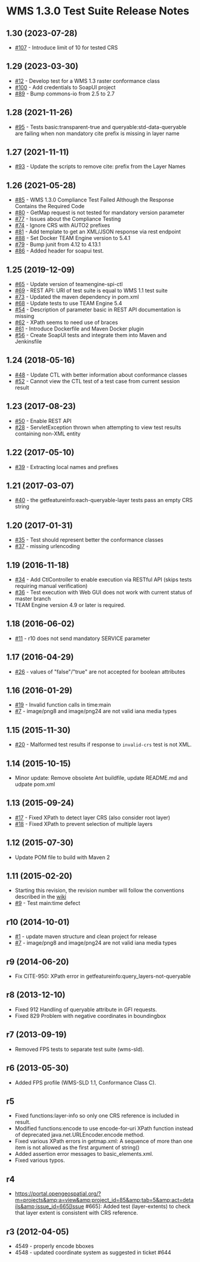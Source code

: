 WMS 1.3.0 Test Suite Release Notes
==================================

1.30 (2023-07-28)
------------------
* [#107](https://github.com/opengeospatial/ets-wms13/pull/107) - Introduce limit of 10 for tested CRS

1.29 (2023-03-30)
------------------
* [#12](https://github.com/opengeospatial/ets-wms13/issues/12) - Develop test for a WMS 1.3 raster conformance class
* [#100](https://github.com/opengeospatial/ets-wms13/pull/100) - Add credentials to SoapUI project
* [#89](https://github.com/opengeospatial/ets-wms13/pull/89) - Bump commons-io from 2.5 to 2.7

1.28 (2021-11-26)
------------------
* [#95](https://github.com/opengeospatial/ets-wms13/issues/95) - Tests basic:transparent-true and queryable:std-data-queryable are failing when non mandatory cite prefix is missing in layer name

1.27 (2021-11-11)
------------------
* [#93](https://github.com/opengeospatial/ets-wms13/issues/93) - Update the scripts to remove cite: prefix from the Layer Names

1.26 (2021-05-28)
------------------
* [#85](https://github.com/opengeospatial/ets-wms13/issues/85) - WMS 1.3.0 Compliance Test Failed Although the Response Contains the Required Code
* [#80](https://github.com/opengeospatial/ets-wms13/issues/80) - GetMap request is not tested for mandatory version parameter
* [#77](https://github.com/opengeospatial/ets-wms13/issues/77) - Issues about the Compliance Testing
* [#74](https://github.com/opengeospatial/ets-wms13/issues/74) - Ignore CRS with AUTO2 prefixes
* [#81](https://github.com/opengeospatial/ets-wms13/issues/81) - Add template to get an XML/JSON response via rest endpoint
* [#88](https://github.com/opengeospatial/ets-wms13/pull/88) - Set Docker TEAM Engine version to 5.4.1
* [#79](https://github.com/opengeospatial/ets-wms13/pull/79) - Bump junit from 4.12 to 4.13.1
* [#86](https://github.com/opengeospatial/ets-wms13/pull/86) - Added header for soapui test.

1.25 (2019-12-09)
------------------
* [#65](https://github.com/opengeospatial/ets-wms13/issues/65) - Update version of teamengine-spi-ctl
* [#69](https://github.com/opengeospatial/ets-wms13/issues/69) - REST API: URI of test suite is equal to WMS 1.1 test suite
* [#73](https://github.com/opengeospatial/ets-wms13/pull/73) - Updated the maven dependency in pom.xml
* [#68](https://github.com/opengeospatial/ets-wms13/issues/68) - Update tests to use TEAM Engine 5.4
* [#54](https://github.com/opengeospatial/ets-wms13/issues/54) - Description of parameter basic in REST API documentation is missing
* [#62](https://github.com/opengeospatial/ets-wms13/issues/62) - XPath seems to need use of braces
* [#61](https://github.com/opengeospatial/ets-wms13/issues/61) - Introduce Dockerfile and Maven Docker plugin
* [#56](https://github.com/opengeospatial/ets-wms13/issues/56) - Create SoapUI tests and integrate them into Maven and Jenkinsfile

1.24 (2018-05-16)
------------------
* [#48](https://github.com/opengeospatial/ets-wms13/issues/48) - Update CTL with better information about conformance classes
* [#52](https://github.com/opengeospatial/ets-wms13/issues/52) - Cannot view the CTL test of a test case from current session result

1.23 (2017-08-23)
------------------
* [#50](https://github.com/opengeospatial/ets-wms13/issues/50) - Enable REST API
* [#28](https://github.com/opengeospatial/ets-wms13/issues/28) - ServletException thrown when attempting to view test results containing non-XML entity

1.22 (2017-05-10)
------------------
* [#39](https://github.com/opengeospatial/ets-wms13/issues/39) - Extracting local names and prefixes

1.21 (2017-03-07)
------------------
* [#40](https://github.com/opengeospatial/ets-wms13/issues/40) - the getfeatureinfo:each-queryable-layer tests pass an empty CRS string

1.20 (2017-01-31)
------------------
* [#35](https://github.com/opengeospatial/ets-wms13/issues/35) - Test should represent better the conformance classes
* [#37](https://github.com/opengeospatial/ets-wms13/issues/37) - missing urlencoding

1.19 (2016-11-18)
------------------
* [#34](https://github.com/opengeospatial/ets-wms13/issues/34) - Add CtlController to enable execution via RESTful API (skips tests requiring manual verification)
* [#36](https://github.com/opengeospatial/ets-wms13/issues/36) - Test execution with Web GUI does not work with current status of master branch
* TEAM Engine version 4.9 or later is required.

1.18 (2016-06-02)
------------------
* [#11](https://github.com/opengeospatial/ets-wms13/issues/11) - r10 does not send mandatory SERVICE parameter

1.17 (2016-04-29)
------------------
* [#26](https://github.com/opengeospatial/ets-wms13/issues/26) - values of "false"/"true" are not accepted for boolean attributes

1.16 (2016-01-29)
------------------
* [#19](https://github.com/opengeospatial/ets-wms13/issues/19) - Invalid function calls in time:main
* [#7](https://github.com/opengeospatial/ets-wms13/issues/7) - image/png8 and image/png24 are not valid iana media types

1.15 (2015-11-30)
------------------
* [#20](https://github.com/opengeospatial/ets-wms13/issues/20) - Malformed test results if response to `invalid-crs` test is not XML.

1.14 (2015-10-15)
------------------
* Minor update: Remove obsolete Ant buildfile, update README.md and udpate pom.xml

1.13 (2015-09-24)
------------------
* [#17](https://github.com/opengeospatial/ets-wms13/pull/17) - Fixed XPath to detect layer CRS (also consider root layer)
* [#18](https://github.com/opengeospatial/ets-wms13/pull/18) - Fixed XPath to prevent selection of multiple layers

1.12 (2015-07-30)
------------------
* Update POM file to build with Maven 2

1.11 (2015-02-20)
-----------------
* Starting this revision, the revision number will follow the conventions described in the [wiki](https://github.com/opengeospatial/cite/wiki/OGC-Compliance-Testing-Tools)
* [#9](https://github.com/opengeospatial/ets-wms13/issues/9) - Test main:time defect 

r10 (2014-10-01)
------------------
* [#1](https://github.com/opengeospatial/ets-wms13/issues/1) - update maven structure and clean project for release
* [#7](https://github.com/opengeospatial/ets-wms13/issues/7) - image/png8 and image/png24 are not valid iana media types

r9 (2014-06-20)
---------------
* Fix CITE-950: XPath error in getfeatureinfo:query_layers-not-queryable

r8 (2013-12-10)
----------------
* Fixed 912 Handling of queryable attribute in GFI requests. 
* Fixed 829 Problem with negative coordinates in boundingbox

r7 (2013-09-19)
---------------
* Removed FPS tests to separate test suite (wms-sld).

r6 (2013-05-30)
---------------
* Added FPS profile (WMS-SLD 1.1, Conformance Class C).

r5
---------------
* Fixed functions:layer-info so only one CRS reference is included in result.
* Modified functions:encode to use encode-for-uri XPath function instead of deprecated java.net.URLEncoder.encode method.
* Fixed various XPath errors in getmap.xml: A sequence of more than one item is not allowed as the first argument of string()
* Added assertion error messages to basic_elements.xml.
* Fixed various typos.

r4
---------------
* https://portal.opengeospatial.org/?m=projects&amp;a=view&amp;project_id=85&amp;tab=5&amp;act=details&amp;issue_id=665[Issue #665]:
  Added test (layer-extents) to check that layer extent is consistent with 
  CRS reference.

r3 (2012-04-05)
---------------
* 4549 - properly encode bboxes
* 4548 - updated coordinate system as suggested in ticket #644


